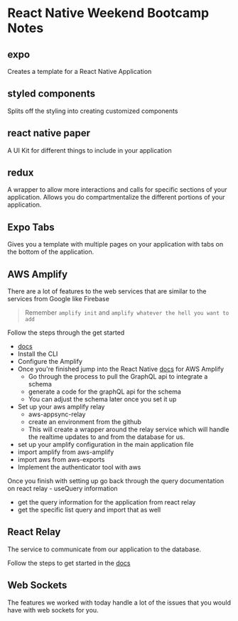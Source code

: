 # React Native Weekend Bootcamp Notes

## expo

Creates a template for a React Native Application

## styled components

Splits off the styling into creating customized components

## react native paper

A UI Kit for different things to include in your application

## redux

A wrapper to allow more interactions and calls for specific sections of your application. Allows you do compartmentalize the different portions of your application.

## Expo Tabs

Gives you a template with multiple pages on your application with tabs on the bottom of the application.

## AWS Amplify

There are a lot of features to the web services that are similar to the services from Google like Firebase

> Remember `amplify init` and `amplify whatever the hell you want to add`

Follow the steps through the get started
* [docs](https://aws-amplify.github.io/docs/)
* Install the CLI
* Configure the Amplify
* Once you're finished jump into the React Native [docs](https://aws-amplify.github.io/docs/js/start?ref=amplify-rn-btn&platform=react-native) for AWS Amplify
    * Go through the process to pull the GraphQL api to integrate a schema
    * generate a code for the graphQL api for the schema
    * You can adjust the schema later once you set it up
* Set up your aws amplify relay
  * aws-appsync-relay
  * create an environment from the github
  * This will create a wrapper around the relay service which will handle the realtime updates to and from the database for us.
* set up your amplify configuration in the main application file
* import amplify from aws-amplify
* import aws from aws-exports
* Implement the authenticator tool with aws

Once you finish with setting up go back through the query documentation on react relay - useQuery information
* get the query information for the application from react relay
* get the specific list query and import that as well

## React Relay

The service to communicate from our application to the database.

Follow the steps to get started in the [docs](https://relay.dev/docs/en/introduction-to-relay)

## Web Sockets

The features we worked with today handle a lot of the issues that you would have with web sockets for you.